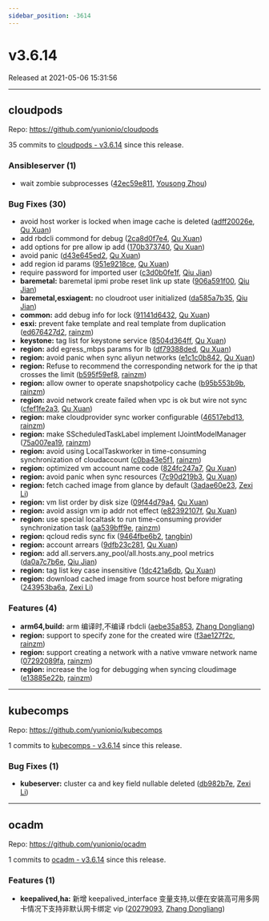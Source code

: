 ```yaml
---
sidebar_position: -3614
---
```


# v3.6.14

Released at 2021-05-06 15:31:56

-----

## cloudpods

Repo: https://github.com/yunionio/cloudpods

35 commits to [cloudpods - v3.6.14] since this release.

### Ansibleserver (1)
- wait zombie subprocesses ([42ec59e811](https://github.com/yunionio/cloudpods/commit/42ec59e811f3aed55512cf98500cddeaf1825582), [Yousong Zhou](mailto:zhouyousong@yunionyun.com))

### Bug Fixes (30)
- avoid host worker is locked when image cache is deleted ([adff20026e](https://github.com/yunionio/cloudpods/commit/adff20026e462ec246ccc9ac70277dd2bb22ed41), [Qu Xuan](mailto:quxuan@yunionyun.com))
- add rbdcli commond for debug ([2ca8d0f7e4](https://github.com/yunionio/cloudpods/commit/2ca8d0f7e458e35130ba3b5a6c3f766487fc4704), [Qu Xuan](mailto:quxuan@yunionyun.com))
- add options for pre allow ip add ([170b373740](https://github.com/yunionio/cloudpods/commit/170b373740df29b8b0c3f572bdf8ad8b1536f6de), [Qu Xuan](mailto:quxuan@yunionyun.com))
- avoid panic ([d43e645ed2](https://github.com/yunionio/cloudpods/commit/d43e645ed2bf4bc2215a2d4f93a9a8bf05e0ee38), [Qu Xuan](mailto:quxuan@yunionyun.com))
- add region id params ([951e9218ce](https://github.com/yunionio/cloudpods/commit/951e9218ce445fc92356413b4a057edf7c73da15), [Qu Xuan](mailto:quxuan@yunionyun.com))
- require password for imported user ([c3d0b0fe1f](https://github.com/yunionio/cloudpods/commit/c3d0b0fe1f9b36263f750f2858810d7e86dd7c23), [Qiu Jian](mailto:qiujian@yunionyun.com))
- **baremetal:** baremetal ipmi probe reset link up state ([906a591f00](https://github.com/yunionio/cloudpods/commit/906a591f00d91ece351f8282590db952e8fe9aaf), [Qiu Jian](mailto:qiujian@yunionyun.com))
- **baremetal,esxiagent:** no cloudroot user initialized ([da585a7b35](https://github.com/yunionio/cloudpods/commit/da585a7b3549f361e179d563db5457a570828e4f), [Qiu Jian](mailto:qiujian@yunionyun.com))
- **common:** add debug info for lock ([91141d6432](https://github.com/yunionio/cloudpods/commit/91141d64329544105d07b7656dec383ce6cf6e9c), [Qu Xuan](mailto:quxuan@yunionyun.com))
- **esxi:** prevent fake template and real template from duplication ([ed676427d2](https://github.com/yunionio/cloudpods/commit/ed676427d237002186d0850f6d08fde8b81d3bfb), [rainzm](mailto:mjoycarry@gmail.com))
- **keystone:** tag list for keystone service ([8504d364ff](https://github.com/yunionio/cloudpods/commit/8504d364ff806b841903ed814616619ea8312337), [Qu Xuan](mailto:quxuan@yunionyun.com))
- **region:** add egress_mbps params for lb ([df79388ded](https://github.com/yunionio/cloudpods/commit/df79388ded3ae40d25cb23dfa464d91129a6c5c4), [Qu Xuan](mailto:quxuan@yunionyun.com))
- **region:** avoid panic when sync aliyun networks ([e1c1c0b842](https://github.com/yunionio/cloudpods/commit/e1c1c0b842d3700d3556c9d7221852d172febf72), [Qu Xuan](mailto:quxuan@yunionyun.com))
- **region:** Refuse to recommend the corresponding network for the ip that crosses the limit ([b595f59ef8](https://github.com/yunionio/cloudpods/commit/b595f59ef89c8e4e7370f780abcb1488eb6c097e), [rainzm](mailto:mjoycarry@gmail.com))
- **region:** allow owner to operate snapshotpolicy cache ([b95b553b9b](https://github.com/yunionio/cloudpods/commit/b95b553b9bfb426f478aafe093e1ec69b7f7ec52), [rainzm](mailto:mjoycarry@gmail.com))
- **region:** avoid network create failed when vpc is ok but wire not sync ([cfef1fe2a3](https://github.com/yunionio/cloudpods/commit/cfef1fe2a3705091aefaa402b35c87d4cc36dfe1), [Qu Xuan](mailto:quxuan@yunionyun.com))
- **region:** make cloudprovider sync worker configurable ([46517ebd13](https://github.com/yunionio/cloudpods/commit/46517ebd1396c5dcb8931dd8b721770206d05ced), [rainzm](mailto:mjoycarry@gmail.com))
- **region:** make SScheduledTaskLabel implement IJointModelManager ([75a007ea19](https://github.com/yunionio/cloudpods/commit/75a007ea1938fa79c0f60b40e6d45b2879b7795b), [rainzm](mailto:mjoycarry@gmail.com))
- **region:** avoid using LocalTaskworker in time-consuming synchronization of cloudaccount ([c0ba43e5f1](https://github.com/yunionio/cloudpods/commit/c0ba43e5f13c7dc54a4eb1757f83be4a61ca521f), [rainzm](mailto:mjoycarry@gmail.com))
- **region:** optimized vm account name code ([824fc247a7](https://github.com/yunionio/cloudpods/commit/824fc247a78dd652cd9d895c4c6143f5c13d31e4), [Qu Xuan](mailto:quxuan@yunionyun.com))
- **region:** avoid panic when sync resources ([7c90d219b3](https://github.com/yunionio/cloudpods/commit/7c90d219b30122b07650319981acab78a0f86357), [Qu Xuan](mailto:quxuan@yunionyun.com))
- **region:** fetch cached image from glance by default ([3adae60e23](https://github.com/yunionio/cloudpods/commit/3adae60e235fcc798726562c91274e3d2978282e), [Zexi Li](mailto:zexi.li@qq.com))
- **region:** vm list order by disk size ([09f44d79a4](https://github.com/yunionio/cloudpods/commit/09f44d79a4e65c92b76bb77be7a0adae30130e63), [Qu Xuan](mailto:quxuan@yunionyun.com))
- **region:** avoid assign vm ip addr not effect ([e82392107f](https://github.com/yunionio/cloudpods/commit/e82392107f1ca40b3e74729f62fc7ef20e127b78), [Qu Xuan](mailto:quxuan@yunionyun.com))
- **region:** use special localtask to run time-consuming provider synchronization task ([aa539bff9e](https://github.com/yunionio/cloudpods/commit/aa539bff9e0b15f017b5bafb7d86d27f2337cccb), [rainzm](mailto:mjoycarry@gmail.com))
- **region:** qcloud redis sync fix ([9464fbe6b2](https://github.com/yunionio/cloudpods/commit/9464fbe6b2e58f65f431cceef4ca1d33c586ef31), [tangbin](mailto:tangbin@yunion.cn))
- **region:** account arrears ([9dfb23c281](https://github.com/yunionio/cloudpods/commit/9dfb23c2810e10404837d8088d6e5417502a6590), [Qu Xuan](mailto:quxuan@yunionyun.com))
- **region:** add all.servers.any_pool/all.hosts.any_pool metrics ([da0a7c7b6e](https://github.com/yunionio/cloudpods/commit/da0a7c7b6e885e7d413df704cb55ccfff11504bd), [Qiu Jian](mailto:qiujian@yunionyun.com))
- **region:** tag list key case insensitive ([1dc421a6db](https://github.com/yunionio/cloudpods/commit/1dc421a6dbca6200f22e6785e4bb291c0a9f96ce), [Qu Xuan](mailto:quxuan@yunionyun.com))
- **region:** download cached image from source host before migrating ([243953ba6a](https://github.com/yunionio/cloudpods/commit/243953ba6a6c29e9b1f997dfe3212d27cbf76e37), [Zexi Li](mailto:zexi.li@qq.com))

### Features (4)
- **arm64,build:** arm 编译时,不编译 rbdcli ([aebe35a853](https://github.com/yunionio/cloudpods/commit/aebe35a8538040937db108f62abf5a21c723dca0), [Zhang Dongliang](mailto:zhangdongliang@yunion.cn))
- **region:** support to specify zone for the created wire ([f3ae127f2c](https://github.com/yunionio/cloudpods/commit/f3ae127f2caf0d5ea04bc38151a3563895091c81), [rainzm](mailto:mjoycarry@gmail.com))
- **region:** support creating a network with a native vmware network name ([07292089fa](https://github.com/yunionio/cloudpods/commit/07292089fa2b3ffa7a5089a9819393b7b1c6438a), [rainzm](mailto:mjoycarry@gmail.com))
- **region:** increase the log for debugging when syncing cloudimage ([e13885e22b](https://github.com/yunionio/cloudpods/commit/e13885e22ba9965aa7b785ef1dd6fa9af4b5099b), [rainzm](mailto:mjoycarry@gmail.com))

[cloudpods - v3.6.14]: https://github.com/yunionio/cloudpods/compare/v3.6.13...v3.6.14
-----

## kubecomps

Repo: https://github.com/yunionio/kubecomps

1 commits to [kubecomps - v3.6.14] since this release.

### Bug Fixes (1)
- **kubeserver:** cluster ca and key field nullable deleted ([db982b7e](https://github.com/yunionio/kubecomps/commit/db982b7ef64c426d19398e7f8fd20bdaed597f72), [Zexi Li](mailto:zexi.li@qq.com))

[kubecomps - v3.6.14]: https://github.com/yunionio/kubecomps/compare/v3.6.13...v3.6.14
-----

## ocadm

Repo: https://github.com/yunionio/ocadm

1 commits to [ocadm - v3.6.14] since this release.

### Features (1)
- **keepalived,ha:** 新增 keepalived_interface 变量支持,以便在安装高可用多网卡情况下支持非默认网卡绑定 vip ([20279093](https://github.com/yunionio/ocadm/commit/202790933a64eadf487567b6873160e328edb677), [Zhang Dongliang](mailto:zhangdongliang@yunion.cn))

[ocadm - v3.6.14]: https://github.com/yunionio/ocadm/compare/v3.6.13...v3.6.14
